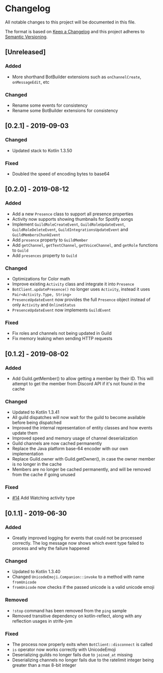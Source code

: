 # Changelog
All notable changes to this project will be documented in this file.

The format is based on [Keep a Changelog](http://keepachangelog.com/en/1.0.0/) and this project adheres to [Semantic Versioning](http://semver.org/spec/v2.0.0.html).

## [Unreleased]
### Added
- More shorthand BotBuilder extensions such as `onChannelCreate`, `onMessageEdit`, etc
### Changed
- Rename some events for consistency
- Rename some BotBuilder extensions for consistency

## [0.2.1] - 2019-09-03
### Changed
- Updated stack to Kotlin 1.3.50
### Fixed
- Doubled the speed of encoding bytes to base64

## [0.2.0] - 2019-08-12
### Added
- Add a new `Presence` class to support all presence properties
- Activity now supports showing thumbnails for Spotify songs
- Implement `GuildRoleCreateEvent`, `GuildRoleUpdateEvent`, `GuildRoleDeleteEvent`, `GuildIntegrationsUpdateEvent` and `GuildMembersChunkEvent`
- Add `presence` property to `GuildMember`
- Add `getChannel`, `getTextChannel`, `getVoiceChannel`, and `getRole` functions to `Guild`
- Add `presences` property to `Guild`
### Changed
- Optimizations for Color math
- Improve existing `Activity` class and integrate it into `Presence`
- `BotClient.updatePresence()` no longer uses `Activity`, instead it uses `Pair<Activity.Type, String>`
- `PresenceUpdateEvent` now provides the full `Presence` object instead of only `Activity` and `OnlineStatus`
- `PresenceUpdateEvent` now implements `GuildEvent`
### Fixed
- Fix roles and channels not being updated in Guild
- Fix memory leaking when sending HTTP requests

## [0.1.2] - 2019-08-02
### Added
- Add Guild.getMember() to allow getting a member by their ID. This will attempt to get the member from Discord API if it's not found in the cache
### Changed
- Updated to Kotlin 1.3.41
- All guild dispatches will now wait for the guild to become available before being dispatched
- Improved the internal representation of entity classes and how events update them
- Improved speed and memory usage of channel deserialization
- Guild channels are now cached permanently
- Replace the Java platform base-64 encoder with our own implementation
- Replace Guild.owner with Guild.getOwner(), in case the owner member is no longer in the cache
- Members are no longer be cached permanently, and will be removed from the cache if going unused
### Fixed
- [#14](https://gitlab.com/serebit/strife/issues/14) Add Watching activity type

## [0.1.1] - 2019-06-30
### Added
- Greatly improved logging for events that could not be processed correctly. The log message now shows which event type failed to process and why the failure happened
### Changed
- Updated to Kotlin 1.3.40
- Changed `UnicodeEmoji.Companion::invoke` to a method with name `fromUnicode`
- `fromUnicode` now checks if the passed unicode is a valid unicode emoji
### Removed
- `!stop` command has been removed from the `ping` sample
- Removed transitive dependency on kotlin-reflect, along with any reflection usages in strife-jvm
### Fixed
- The process now properly exits when `BotClient::disconnect` is called
- `is` operator now works correctly with UnicodeEmoji
- Deserializing guilds no longer fails due to `joined_at` missing
- Deserializing channels no longer fails due to the ratelimit integer being greater than a max 8-bit integer
